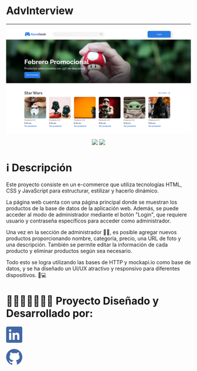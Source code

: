 # AdvInterview
---
<p align="center" >
     <img width="800" heigth="400" src="https://raw.githubusercontent.com/alejoflop/AluraGeekG5/main/assets/img/portada1.png">
</p>
<div align="center">
    <img src="https://img.shields.io/badge/HTML-EC6231?logo=html5&logoColor=FFFFFF&style=for-the-badge" />
    <img src="https://img.shields.io/badge/CSS-01A3D8?logo=css3&logoColor=FFFFFF&style=for-the-badge" />
</div>

# ℹ️ Descripción

Este proyecto consiste en un e-commerce que utiliza tecnologías HTML, CSS y JavaScript para estructurar, estilizar y hacerlo dinámico.

La página web cuenta con una página principal donde se muestran los productos de la base de datos de la aplicación web. Además, se puede acceder al modo de administrador mediante el botón "Login", que requiere usuario y contraseña específicos para acceder como administrador.

Una vez en la sección de administrador 👨‍💻, es posible agregar nuevos productos proporcionando nombre, categoría, precio, una URL de foto y una descripción. También se permite editar la información de cada producto y eliminar productos según sea necesario.

Todo esto se logra utilizando las bases de HTTP y mockapi.io como base de datos, y se ha diseñado un UI/UX atractivo y responsivo para diferentes dispositivos. 📱💻



# 🧔🏻🧔🏻👩🏻‍🦰 Proyecto Diseñado y Desarrollado por:
   
[![Linkedin](https://raw.githubusercontent.com/alejoflop/ChallengeEncriptador/main/imagenes/linkedin.svg)](https://www.linkedin.com/in/alejandroflorezl/)

[![GitHub](https://raw.githubusercontent.com/alejoflop/ChallengeEncriptador/main/imagenes/github.svg)](https://github.com/alejoflop)
